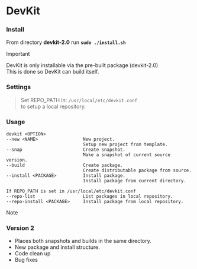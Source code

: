 # DevKit

### Install
From directory **devkit-2.0** run **`sudo ./install.sh`**<br>
> [!IMPORTANT]
> DevKit is only installable via the pre-built package (devkit-2.0)<br>
> This is done so DevKit can build itself.

### Settings
> Set REPO_PATH in: ```/usr/local/etc/devkit.conf```<br>
> to setup a local repository.

### Usage
```
devkit <OPTION>
--new <NAME>                 New project.
                             Setup new project from template.
--snap                       Create snapshot.
                             Make a snapshot of current source version.
--build                      Create package.
                             Create distributable package from source.
--install <PACKAGE>          Install package.
                             Install package from current directory.

If REPO_PATH is set in /usr/local/etc/devkit.conf
--repo-list                  List packages in local repository.
--repo-install <PACKAGE>     Install package from local repository.
```

> [!NOTE]
> ### Version 2
> * Places both snapshots and builds in the same directory.
> * New package and install structure.
> * Code clean up
> * Bug fixes
